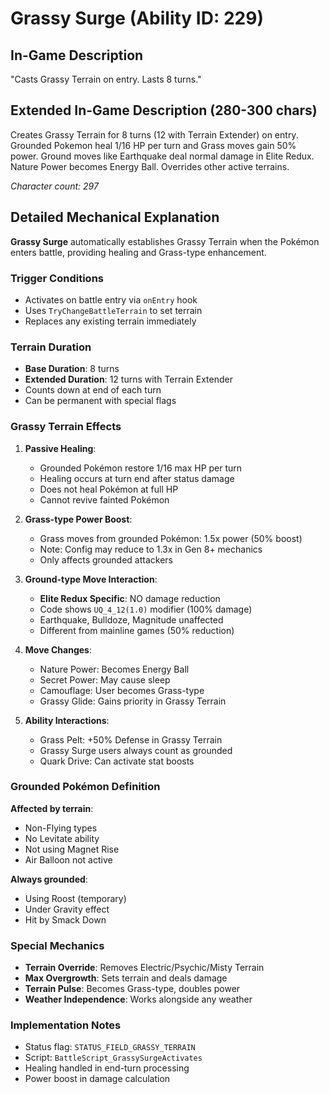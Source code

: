 # Grassy Surge (Ability ID: 229)

## In-Game Description
"Casts Grassy Terrain on entry. Lasts 8 turns."

## Extended In-Game Description (280-300 chars)
Creates Grassy Terrain for 8 turns (12 with Terrain Extender) on entry. Grounded Pokemon heal 1/16 HP per turn and Grass moves gain 50% power. Ground moves like Earthquake deal normal damage in Elite Redux. Nature Power becomes Energy Ball. Overrides other active terrains.

*Character count: 297*

## Detailed Mechanical Explanation
**Grassy Surge** automatically establishes Grassy Terrain when the Pokémon enters battle, providing healing and Grass-type enhancement.

### Trigger Conditions
- Activates on battle entry via `onEntry` hook
- Uses `TryChangeBattleTerrain` to set terrain
- Replaces any existing terrain immediately

### Terrain Duration
- **Base Duration**: 8 turns
- **Extended Duration**: 12 turns with Terrain Extender
- Counts down at end of each turn
- Can be permanent with special flags

### Grassy Terrain Effects
1. **Passive Healing**:
   - Grounded Pokémon restore 1/16 max HP per turn
   - Healing occurs at turn end after status damage
   - Does not heal Pokémon at full HP
   - Cannot revive fainted Pokémon

2. **Grass-type Power Boost**:
   - Grass moves from grounded Pokémon: 1.5x power (50% boost)
   - Note: Config may reduce to 1.3x in Gen 8+ mechanics
   - Only affects grounded attackers

3. **Ground-type Move Interaction**:
   - **Elite Redux Specific**: NO damage reduction
   - Code shows `UQ_4_12(1.0)` modifier (100% damage)
   - Earthquake, Bulldoze, Magnitude unaffected
   - Different from mainline games (50% reduction)

4. **Move Changes**:
   - Nature Power: Becomes Energy Ball
   - Secret Power: May cause sleep
   - Camouflage: User becomes Grass-type
   - Grassy Glide: Gains priority in Grassy Terrain

5. **Ability Interactions**:
   - Grass Pelt: +50% Defense in Grassy Terrain
   - Grassy Surge users always count as grounded
   - Quark Drive: Can activate stat boosts

### Grounded Pokémon Definition
**Affected by terrain**:
- Non-Flying types
- No Levitate ability
- Not using Magnet Rise
- Air Balloon not active

**Always grounded**:
- Using Roost (temporary)
- Under Gravity effect
- Hit by Smack Down

### Special Mechanics
- **Terrain Override**: Removes Electric/Psychic/Misty Terrain
- **Max Overgrowth**: Sets terrain and deals damage
- **Terrain Pulse**: Becomes Grass-type, doubles power
- **Weather Independence**: Works alongside any weather

### Implementation Notes
- Status flag: `STATUS_FIELD_GRASSY_TERRAIN`
- Script: `BattleScript_GrassySurgeActivates`
- Healing handled in end-turn processing
- Power boost in damage calculation